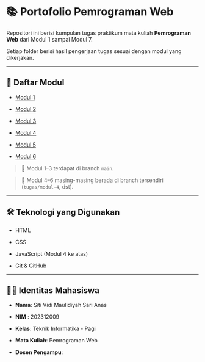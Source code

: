 # 📚 Portofolio Pemrograman Web



Repositori ini berisi kumpulan tugas praktikum mata kuliah **Pemrograman Web** dari Modul 1 sampai Modul 7.



Setiap folder berisi hasil pengerjaan tugas sesuai dengan modul yang dikerjakan.



---



## 📂 Daftar Modul



- [Modul 1](./Modul%201)

- [Modul 2](./Modul%202)

- [Modul 3](./Modul%203)

- [Modul 4](https://github.com/Vidimldyh/Portofolio-Pemrograman-Web-202312009/tree/tugas/modul-4/Modul%204)

- [Modul 5](https://github.com/Vidimldyh/Portofolio-Pemrograman-Web-202312009/tree/tugas/modul-5/Modul%205)

- [Modul 6](https://github.com/Vidimldyh/Portofolio-Pemrograman-Web-202312009/tree/tugas/modul-6/Modul%206)



> 📌 Modul 1–3 terdapat di branch `main`.  

> 📌 Modul 4–6 masing-masing berada di branch tersendiri (`tugas/modul-4`, dst).



---



## 🛠 Teknologi yang Digunakan



- HTML

- CSS

- JavaScript (Modul 4 ke atas)

- Git & GitHub



---



## 👨‍🎓 Identitas Mahasiswa



- **Nama**: Siti Vidi Maulidiyah Sari Anas

- **NIM** : 202312009  

- **Kelas**: Teknik Informatika - Pagi  

- **Mata Kuliah**: Pemrograman Web  

- **Dosen Pengampu**: 



